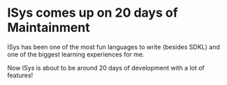 # ISys comes up on 20 days of Maintainment

ISys has been one of the most fun languages to write (besides SDKL) and one of the biggest learning experiences for me.

Now ISys is about to be around 20 days of development with a lot of features!
